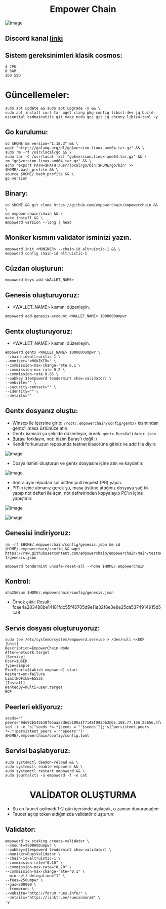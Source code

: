 <h1 align="center"> Empower Chain </h1>

![image](https://user-images.githubusercontent.com/101149671/193675081-0d205f2c-5425-40b4-80fb-b0920fabc74f.png)

## Discord kanal [linki](https://discord.gg/AN7uEyUb)

## Sistem gereksinimleri klasik cosmos:
```
4 CPU
8 RAM
200 SSD
```

# Güncellemeler:

```
sudo apt update && sudo apt upgrade -y && \
sudo apt install curl tar wget clang pkg-config libssl-dev jq build-essential bsdmainutils git make ncdu gcc git jq chrony liblz4-tool -y
```

## Go kurulumu:

```
cd $HOME && version="1.18.3" && \
wget "https://golang.org/dl/go$version.linux-amd64.tar.gz" && \
sudo rm -rf /usr/local/go && \
sudo tar -C /usr/local -xzf "go$version.linux-amd64.tar.gz" && \
rm "go$version.linux-amd64.tar.gz" && \
echo "export PATH=$PATH:/usr/local/go/bin:$HOME/go/bin" >> $HOME/.bash_profile && \
source $HOME/.bash_profile && \
go version
```

## Binary:

```
cd $HOME && git clone https://github.com/empowerchain/empowerchain && \
cd empowerchain/chain && \
make install && \
empowerd version --long | head
```

## Moniker kısmını validator isminizi yazın.

```
empowerd init <MONIKER> --chain-id altruistic-1 && \
empowerd config chain-id altruistic-1
```

## Cüzdan oluşturun:

```
empowerd keys add <WALLET_NAME>
```

## Genesis oluşturuyoruz:

* <WALLET_NAME> kısmını düzenleyin.

```
empowerd add-genesis-account <WALLET_NAME> 1000000umpwr
```

## Gentx oluşturuyoruz:

* <WALLET_NAME> kısmını düzenleyin.

```
empowerd gentx <WALLET_NAME> 1000000umpwr \
--chain-id=altruistic-1 \
--moniker="<MONIKER>" \
--commission-max-change-rate 0.1 \
--commission-max-rate 0.2 \
--commission-rate 0.05 \
--pubkey $(empowerd tendermint show-validator) \
--website="" \
--security-contact="" \
--identity="" \
--details=""
```

## Gentx dosyanız oluştu:

* Winscp ile içersine girip: `/root/.empowerchain/config/gentx/` kısmından gentx'i masa üstünüze atın.
* Gentx isminizi şu şekilde düzenleyin, örnek: `gentx-RuesValidator.json`
* [Burayı](https://github.com/empowerchain/empowerchain) forklayın, not: bizim Buray'ı değil :)
* Kendi forkunuzun reposunda testnet klasörüne giriniz ve add file diyin:

![image](https://user-images.githubusercontent.com/101149671/193679961-7ff66bd6-ff22-4496-8389-745048bdeeee.png)

* Dosya ismini oluşturun ve gentx dosyasını içine atın ve kaydetin: 

![image](https://user-images.githubusercontent.com/101149671/193680137-52557ceb-e999-423c-b901-88c385709897.png)

* Sonra aynı repodan sol üstten pull request (PR) yapın.
* PR'ın içine atmanız gerek şu, masa üstüne attığınız dosyaya sağ tık yapıp not defteri ile açın, not defretrinden kopyalayıp PC'ın içine yapıştırın:

![image](https://user-images.githubusercontent.com/101149671/193680659-753d07ef-f8f4-4707-add5-92068f6d38d1.png)

![image](https://user-images.githubusercontent.com/101149671/193680773-eb1a12ee-303b-4132-af72-8679da6a5dd1.png)


## Genesisi indiriyoruz:

```
rm -rf $HOME/.empowerchain/config/genesis.json && cd $HOME/.empowerchain/config && wget https://raw.githubusercontent.com/empowerchain/empowerchain/main/testnets/altruistic-1/genesis.json
```

```
empowerd tendermint unsafe-reset-all --home $HOME/.empowerchain
```

## Kontrol:

```
sha256sum $HOME/.empowerchain/config/genesis.json
```

* Örnek çıktı: Result: fcae4a283488be14181fdc55f46705d9e11a32f8e3e8e25da5374914915d5ca8


## Servis dosyası oluşturuyoruz:
```
sudo tee /etc/systemd/system/empowerd.service > /dev/null <<EOF
[Unit]
Description=EmpowerChain Node
After=network.target
[Service]
User=$USER
Type=simple
ExecStart=$(which empowerd) start
Restart=on-failure
LimitNOFILE=65535
[Install]
WantedBy=multi-user.target
EOF
```

## Peerleri ekliyoruz:

```
seeds=""
peers="9de92b545638f6baaa7d6d5109a1f7148f093db3@65.108.77.106:26656,4fd5e497563b2e09cfe6f857fb35bdae76c12582@65.108.206.56:26656,fe32c17373fbaa36d9fd86bc1146bfa125bb4f58@5.9.147.185:26656,220fb60b083bc4d443ce2a7a5363f4813dd4aef4@116.202.236.115:26656,225ad85c594d03942a026b90f4dab43f90230ea0@88.99.3.158:26656,2a2932e780a681ddf980594f7eacf5a33081edaf@192.168.147.43:26656,333de3fc2eba7eead24e0c5f53d665662b2ba001@10.132.0.11:26656,4a38efbae54fd1357329bd583186a68ccd6d85f9@94.130.212.252:26656,52450b21f346a4cf76334374c9d8012b2867b842@167.172.246.201:26656,56d05d4ae0e1440ad7c68e52cc841c424d59badd@192.168.1.46:26656,6a675d4f66bfe049321c3861bcfd19bd09fefbde@195.3.223.204:26656,1069820cdd9f5332503166b60dc686703b2dccc5@138.201.141.76:26656,277ff448eec6ec7fa665f68bdb1c9cb1a52ff597@159.69.110.238:26656,3335c9458105cf65546db0fb51b66f751eeb4906@5.189.129.30:26656,bfb56f4cb8361c49a2ac107251f92c0ea5a1c251@192.168.1.177:26656,edc9aa0bbf1fcd7433fcc3650e3f50ab0becc0b5@65.21.170.3:26656,d582bcd8a8f0a20c551098571727726bc75bae74@213.239.217.52:26656,eb182533a12d75fbae1ec32ef1f8fc6b6dd06601@65.109.28.219:26656,b22f0708c6f393bf79acc0a6ca23643fe7d58391@65.21.91.50:26656,e8f6d75ab37bf4f08c018f306416df1e138fd21c@95.217.135.41:26656,ed83872f2781b2bdb282fc2fd790527bcb6ffe9f@192.168.3.17:26656"
sed -i -e 's|^seeds *=.*|seeds = "'$seeds'"|; s|^persistent_peers *=.*|persistent_peers = "'$peers'"|' $HOME/.empowerchain/config/config.toml
```


## Servisi başlatıyoruz:

```
sudo systemctl daemon-reload && \
sudo systemctl enable empowerd && \
sudo systemctl restart empowerd && \
sudo journalctl -u empowerd -f -o cat
```

<h1 align="center"> VALİDATOR OLUŞTURMA </h1>

 * Şu an faucet açılmadı 1-2 gün içersinde açılacak, o zaman duyuracağım:
 * Faucet açılıp token aldığınızda validatör oluşturun:

## Validator:

```
empowerd tx staking create-validator \
--amount=9900000umpwr \
--pubkey=$(empowerd tendermint show-validator) \
--moniker=RuesValidator \
--chain-id=altruistic-1 \
--commission-rate="0.10" \
--commission-max-rate="0.20" \
--commission-max-change-rate="0.1" \
--min-self-delegation="1" \
--fees=250umpwr \
--gas=200000 \
--from=rues \
--website="http://forum.rues.info/" \
--details="https://linktr.ee/ruesandora0" \
-y
```
